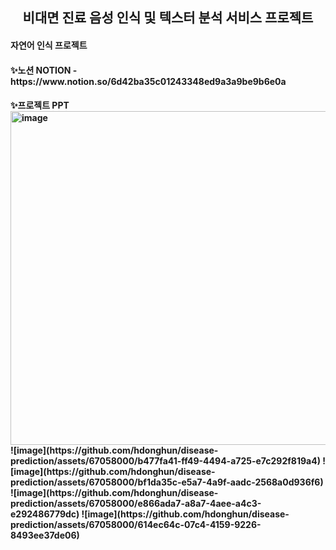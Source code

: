 <h2>
<div align="center"> 비대면 진료 음성 인식 및 텍스터 분석 서비스 프로젝트 </div>
<h4> 자연어 인식 프로젝트 </h4>
</h2>

<h4>✨노션</<h4>
NOTION - https://www.notion.so/6d42ba35c01243348ed9a3a9be9b6e0a

<h4>✨프로젝트 PPT</<h4>
<img width="534" alt="image" src="https://github.com/hdonghun/disease-prediction/assets/67058000/07c2d254-1dd2-4a44-a859-6778b10dfba7">
![image](https://github.com/hdonghun/disease-prediction/assets/67058000/b477fa41-ff49-4494-a725-e7c292f819a4)
![image](https://github.com/hdonghun/disease-prediction/assets/67058000/bf1da35c-e5a7-4a9f-aadc-2568a0d936f6)
![image](https://github.com/hdonghun/disease-prediction/assets/67058000/e866ada7-a8a7-4aee-a4c3-e292486779dc)
![image](https://github.com/hdonghun/disease-prediction/assets/67058000/614ec64c-07c4-4159-9226-8493ee37de06)
